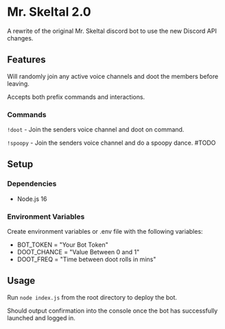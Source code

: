 # Mr. Skeltal 2.0
A rewrite of the original Mr. Skeltal discord bot to use the new Discord API changes.

## Features
Will randomly join any active voice channels and doot the members before leaving.

Accepts both prefix commands and interactions.

### Commands
`!doot` - Join the senders voice channel and doot on command.

`!spoopy` - Join the senders voice channel and do a spoopy dance. #TODO

## Setup
### Dependencies
- Node.js 16

### Environment Variables
Create environment variables or .env file with the following variables:
- BOT_TOKEN = "Your Bot Token"
- DOOT_CHANCE = "Value Between 0 and 1"
- DOOT_FREQ = "Time between doot rolls in mins"

## Usage
Run `node index.js` from the root directory to deploy the bot.

Should output confirmation into the console once the bot has successfully launched and logged in.